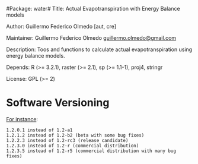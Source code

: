 #Package: water#
Title: Actual Evapotranspiration with Energy Balance models

Author: Guillermo Federico Olmedo [aut, cre]

Maintainer: Guillermo Federico Olmedo <guillermo.olmedo@gmail.com>

Description: Toos and functions to calculate actual evapotranspiration using energy balance models. 

Depends: R (>= 3.2.1), raster (>= 2.1), sp (>= 1.1-1), proj4, stringr

License: GPL (>= 2)


# Software Versioning

[For instance](https://en.wikipedia.org/wiki/Software_versioning):

    1.2.0.1 instead of 1.2-a1
    1.2.1.2 instead of 1.2-b2 (beta with some bug fixes)
    1.2.2.3 instead of 1.2-rc3 (release candidate)
    1.2.3.0 instead of 1.2-r (commercial distribution)
    1.2.3.5 instead of 1.2-r5 (commercial distribution with many bug fixes)

